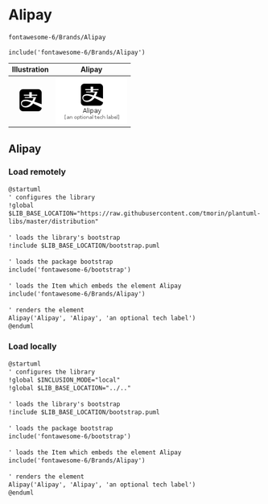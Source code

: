 # Alipay


```text
fontawesome-6/Brands/Alipay
```

```text
include('fontawesome-6/Brands/Alipay')
```



| Illustration | Alipay |
| :---: | :---: |
| ![illustration for Illustration](../../fontawesome-6/Brands/Alipay.png) | ![illustration for Alipay](../../fontawesome-6/Brands/Alipay.Local.png) |




## Alipay

### Load remotely
```plantuml
@startuml
' configures the library
!global $LIB_BASE_LOCATION="https://raw.githubusercontent.com/tmorin/plantuml-libs/master/distribution"

' loads the library's bootstrap
!include $LIB_BASE_LOCATION/bootstrap.puml

' loads the package bootstrap
include('fontawesome-6/bootstrap')

' loads the Item which embeds the element Alipay
include('fontawesome-6/Brands/Alipay')

' renders the element
Alipay('Alipay', 'Alipay', 'an optional tech label')
@enduml
```

### Load locally
```plantuml
@startuml
' configures the library
!global $INCLUSION_MODE="local"
!global $LIB_BASE_LOCATION="../.."

' loads the library's bootstrap
!include $LIB_BASE_LOCATION/bootstrap.puml

' loads the package bootstrap
include('fontawesome-6/bootstrap')

' loads the Item which embeds the element Alipay
include('fontawesome-6/Brands/Alipay')

' renders the element
Alipay('Alipay', 'Alipay', 'an optional tech label')
@enduml
```

